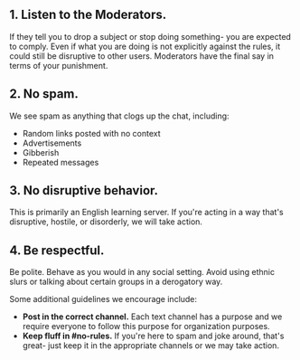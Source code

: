 ## 1. Listen to the Moderators. 
If they tell you to drop a subject or stop doing something- you are expected to comply. Even if what you are doing is not explicitly against the rules, it could still be disruptive to other users. Moderators have the final say in terms of your punishment. 

## 2. No spam.
We see spam as anything that clogs up the chat, including:
*  Random links posted with no context 
*  Advertisements
*  Gibberish
*  Repeated messages

## 3. No disruptive behavior.
This is primarily an English learning server. If you're acting in a way that's disruptive, hostile, or disorderly, we will take action.

## 4. Be respectful.
Be polite. Behave as you would in any social setting. Avoid using ethnic slurs or talking about certain groups in a derogatory way. 

Some additional guidelines we encourage include:
- **Post in the correct channel.** Each text channel has a purpose and we require everyone to follow this purpose for organization purposes.
- **Keep fluff in #no-rules.** If you're here to spam and joke around, that's great- just keep it in the appropriate channels or we may take action. 